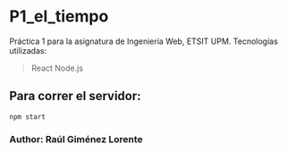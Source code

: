 # P1_el_tiempo
Práctica 1 para la asignatura de Ingeniería Web, ETSIT UPM.
Tecnologías utilizadas:
> React
> Node.js

## Para correr el servidor:
```
npm start
```


### Author: Raúl Giménez Lorente
